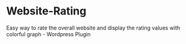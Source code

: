Website-Rating
==============

Easy way to rate the overall website and display the rating values with colorful graph - Wordpress Plugin

